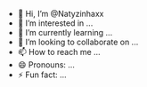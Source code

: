 - 👋 Hi, I’m @Natyzinhaxx
- 👀 I’m interested in ...
- 🌱 I’m currently learning ...
- 💞️ I’m looking to collaborate on ...
- 📫 How to reach me ...
- 😄 Pronouns: ...
- ⚡ Fun fact: ...

<!---
Natyzinhaxx/Natyzinhaxx is a ✨ special ✨ repository because its `README.md` (this file) appears on your GitHub profile.
You can click the Preview link to take a look at your changes.
--->
